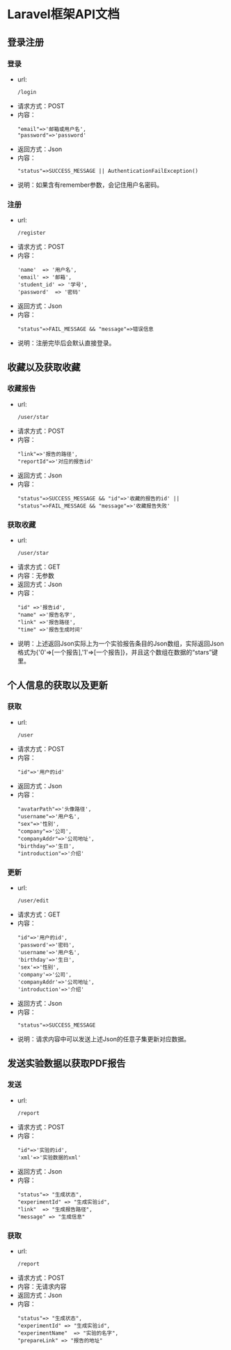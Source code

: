 # Laravel框架API文档

## 登录注册

### 登录
- url: 
    ```
    /login
    ```
- 请求方式：POST
- 内容：
    ```
    "email"=>'邮箱或用户名',
    "password"=>'password'
    ```
- 返回方式：Json
- 内容：
    ```
    "status"=>SUCCESS_MESSAGE || AuthenticationFailException()
    ```
- 说明：如果含有remember参数，会记住用户名密码。

### 注册
- url: 
    ```
    /register
    ```
- 请求方式：POST
- 内容：
    ```
    'name'  => '用户名',
    'email' => '邮箱',
    'student_id' => '学号',
    'password'  => '密码'
    ```
- 返回方式：Json
- 内容：
    ```
    "status"=>FAIL_MESSAGE && "message"=>错误信息
    ```
- 说明：注册完毕后会默认直接登录。

## 收藏以及获取收藏

### 收藏报告
- url: 
    ```
    /user/star
    ```
- 请求方式：POST
- 内容：
    ```
    "link"=>'报告的路径',
    "reportId"=>'对应的报告id'
    ```
- 返回方式：Json
- 内容：
    ```
    "status"=>SUCCESS_MESSAGE && "id"=>'收藏的报告的id' || 
    "status"=>FAIL_MESSAGE && "message"=>'收藏报告失败'
    ```

### 获取收藏
- url: 
    ```
    /user/star
    ```
- 请求方式：GET
- 内容：无参数
- 返回方式：Json
- 内容：
    ```
    "id" =>'报告id',
    "name" =>'报告名字',
    "link" =>'报告路径',
    "time" =>'报告生成时间'
    ```
- 说明：上述返回Json实际上为一个实验报告条目的Json数组，实际返回Json格式为{'0'=>[一个报告],'1'=>[一个报告]}，并且这个数组在数据的“stars”键里。

## 个人信息的获取以及更新

### 获取
- url: 
    ```
    /user
    ```
- 请求方式：POST
- 内容：
    ```
    "id"=>'用户的id'
    ```
- 返回方式：Json
- 内容：
    ```
    "avatarPath"=>'头像路径',
    "username"=>'用户名',
    "sex"=>'性别',
    "company"=>'公司',
    "companyAddr"=>'公司地址',
    "birthday"=>'生日',
    "introduction"=>'介绍'
    ```

### 更新
- url: 
    ```
    /user/edit
    ```
- 请求方式：GET
- 内容：
    ```
    "id"=>'用户的id',
    'password'=>'密码',
    'username'=>'用户名',
    'birthday'=>'生日',
    'sex'=>'性别',
    'company'=>'公司',
    'companyAddr'=>'公司地址',
    'introduction'=>'介绍'
    ```
- 返回方式：Json
- 内容：
    ```
    "status"=>SUCCESS_MESSAGE
    ```
- 说明：请求内容中可以发送上述Json的任意子集更新对应数据。

## 发送实验数据以获取PDF报告

### 发送
- url: 
    ```
    /report
    ```
- 请求方式：POST
- 内容：
    ```
    "id"=>'实验的id',
    'xml'=>'实验数据的xml'
    ```
- 返回方式：Json
- 内容：
    ```
    "status"=> "生成状态",
    "experimentId" => "生成实验id",
    "link"  => "生成报告路径",
    "message" => "生成信息"
    ```

### 获取
- url: 
    ```
    /report
    ```
- 请求方式：POST
- 内容：无请求内容
- 返回方式：Json
- 内容：
    ```
    "status"=> "生成状态",
    "experimentId" => "生成实验id",
    "experimentName"  => "实验的名字",
    "prepareLink" => "报告的地址"
    ```

